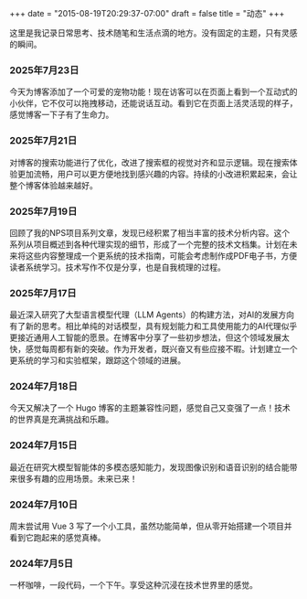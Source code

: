 +++
date = "2015-08-19T20:29:37-07:00"
draft = false
title = "动态"
+++

这里是我记录日常思考、技术随笔和生活点滴的地方。没有固定的主题，只有灵感的瞬间。

### 2025年7月23日

今天为博客添加了一个可爱的宠物功能！现在访客可以在页面上看到一个互动式的小伙伴，它不仅可以拖拽移动，还能说话互动。看到它在页面上活灵活现的样子，感觉博客一下子有了生命力。

### 2025年7月21日

对博客的搜索功能进行了优化，改进了搜索框的视觉对齐和显示逻辑。现在搜索体验更加流畅，用户可以更方便地找到感兴趣的内容。持续的小改进积累起来，会让整个博客体验越来越好。

### 2025年7月19日

回顾了我的NPS项目系列文章，发现已经积累了相当丰富的技术分析内容。这个系列从项目概述到各种代理实现的细节，形成了一个完整的技术文档集。计划在未来将这些内容整理成一个更系统的技术指南，可能会考虑制作成PDF电子书，方便读者系统学习。技术写作不仅是分享，也是自我梳理的过程。

### 2025年7月17日

最近深入研究了大型语言模型代理（LLM Agents）的构建方法，对AI的发展方向有了新的思考。相比单纯的对话模型，具有规划能力和工具使用能力的AI代理似乎更接近通用人工智能的愿景。在博客中分享了一些初步想法，但这个领域发展太快，感觉每周都有新的突破。作为开发者，既兴奋又有些应接不暇。计划建立一个更系统的学习和实验框架，跟踪这个领域的进展。

### 2024年7月18日

今天又解决了一个 Hugo 博客的主题兼容性问题，感觉自己又变强了一点！技术的世界真是充满挑战和乐趣。

### 2024年7月15日

最近在研究大模型智能体的多模态感知能力，发现图像识别和语音识别的结合能带来很多有趣的应用场景。未来已来！

### 2024年7月10日

周末尝试用 Vue 3 写了一个小工具，虽然功能简单，但从零开始搭建一个项目并看到它跑起来的感觉真棒。

### 2024年7月5日

一杯咖啡，一段代码，一个下午。享受这种沉浸在技术世界里的感觉。